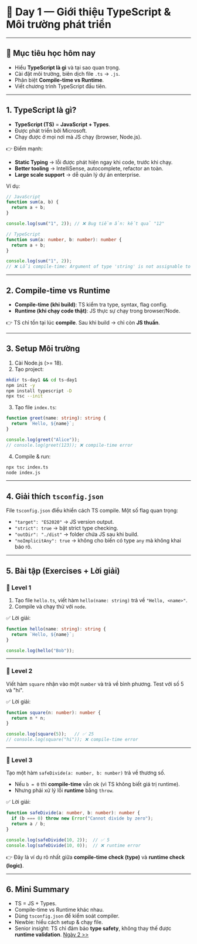 # 📘 **Day 1 — Giới thiệu TypeScript & Môi trường phát triển**

---

## 🎯 Mục tiêu học hôm nay

* Hiểu **TypeScript là gì** và tại sao quan trọng.
* Cài đặt môi trường, biên dịch file `.ts` → `.js`.
* Phân biệt **Compile-time vs Runtime**.
* Viết chương trình TypeScript đầu tiên.

---

## 1. TypeScript là gì?

* **TypeScript (TS)** = **JavaScript + Types**.
* Được phát triển bởi Microsoft.
* Chạy được ở mọi nơi mà JS chạy (browser, Node.js).

👉 Điểm mạnh:

* **Static Typing** → lỗi được phát hiện ngay khi code, trước khi chạy.
* **Better tooling** → IntelliSense, autocomplete, refactor an toàn.
* **Large scale support** → dễ quản lý dự án enterprise.

Ví dụ:

```ts
// JavaScript
function sum(a, b) {
  return a + b;
}

console.log(sum("1", 2)); // ❌ Bug tiềm ẩn: kết quả "12"
```

```ts
// TypeScript
function sum(a: number, b: number): number {
  return a + b;
}

console.log(sum("1", 2)); 
// ❌ Lỗi compile-time: Argument of type 'string' is not assignable to parameter of type 'number'
```

---

## 2. Compile-time vs Runtime

* **Compile-time (khi build)**: TS kiểm tra type, syntax, flag config.
* **Runtime (khi chạy code thật)**: JS thực sự chạy trong browser/Node.

👉 TS chỉ tồn tại lúc **compile**. Sau khi build → chỉ còn **JS thuần**.

---

## 3. Setup Môi trường

1. Cài Node.js (>= 18).
2. Tạo project:

```bash
mkdir ts-day1 && cd ts-day1
npm init -y
npm install typescript -D
npx tsc --init
```

3. Tạo file `index.ts`:

```ts
function greet(name: string): string {
  return `Hello, ${name}`;
}

console.log(greet("Alice"));
// console.log(greet(123)); ❌ compile-time error
```

4. Compile & run:

```bash
npx tsc index.ts
node index.js
```

---

## 4. Giải thích `tsconfig.json`

File `tsconfig.json` điều khiển cách TS compile. Một số flag quan trọng:

* `"target": "ES2020"` → JS version output.
* `"strict": true` → bật strict type checking.
* `"outDir": "./dist"` → folder chứa JS sau khi build.
* `"noImplicitAny": true` → không cho biến có type `any` mà không khai báo rõ.

---

## 5. Bài tập (Exercises + Lời giải)

### 🔹 Level 1

1. Tạo file `hello.ts`, viết hàm `hello(name: string)` trả về `"Hello, <name>"`.
2. Compile và chạy thử với `node`.

✅ Lời giải:

```ts
function hello(name: string): string {
  return `Hello, ${name}`;
}

console.log(hello("Bob"));
```

---

### 🔹 Level 2

Viết hàm `square` nhận vào một `number` và trả về bình phương. Test với số 5 và "hi".

✅ Lời giải:

```ts
function square(n: number): number {
  return n * n;
}

console.log(square(5));   // ✅ 25
// console.log(square("hi")); ❌ compile-time error
```

---

### 🔹 Level 3

Tạo một hàm `safeDivide(a: number, b: number)` trả về thương số.

* Nếu `b = 0` thì **compile-time** vẫn ok (vì TS không biết giá trị runtime).
* Nhưng phải xử lý lỗi **runtime** bằng `throw`.

✅ Lời giải:

```ts
function safeDivide(a: number, b: number): number {
  if (b === 0) throw new Error("Cannot divide by zero");
  return a / b;
}

console.log(safeDivide(10, 2));  // ✅ 5
console.log(safeDivide(10, 0));  // ❌ runtime error
```

👉 Đây là ví dụ rõ nhất giữa **compile-time check (type)** và **runtime check (logic)**.

---

## 6. Mini Summary

* TS = JS + Types.
* Compile-time vs Runtime khác nhau.
* Dùng `tsconfig.json` để kiểm soát compiler.
* Newbie: hiểu cách setup & chạy file.
* Senior insight: TS chỉ đảm bảo **type safety**, không thay thế được **runtime validation**.
[Ngày 2 >>](./Day02.md)
